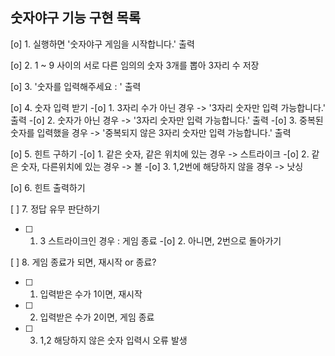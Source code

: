 ## 숫자야구 기능 구현 목록

[o] 1. 실행하면 '숫자야구 게임을 시작합니다.' 출력

[o] 2. 1 ~ 9 사이의 서로 다른 임의의 숫자 3개를 뽑아 3자리 수 저장

[o] 3. '숫자를 입력해주세요 : ' 출력

[o] 4. 숫자 입력 받기
   -[o] 1. 3자리 수가 아닌 경우 -> '3자리 숫자만 입력 가능합니다.' 출력
   -[o] 2. 숫자가 아닌 경우 -> '3자리 숫자만 입력 가능합니다.' 출력
   -[o] 3. 중복된 숫자를 입력했을 경우 -> '중복되지 않은 3자리 숫자만 입력 가능합니다.' 출력

[o]  5.  힌트 구하기
   -[o] 1. 같은 숫자, 같은 위치에 있는 경우 -> 스트라이크
   -[o] 2. 같은 숫자, 다른위치에 있는 경우 -> 볼
   -[o] 3. 1,2번에 해당하지 않을 경우 -> 낫싱

[o] 6. 힌트 출력하기

[ ] 7. 정답 유무 판단하기
   -[ ] 1. 3 스트라이크인 경우 : 게임 종료
   -[o] 2. 아니면, 2번으로 돌아가기

[ ] 8. 게임 종료가 되면, 재시작 or 종료?
   -[ ] 1. 입력받은 수가 1이면, 재시작
   -[ ] 2. 입력받은 수가 2이면, 게임 종료
   -[ ] 3. 1,2 해당하지 않은 숫자 입력시 오류 발생
